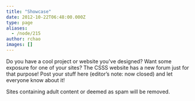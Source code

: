 ```yaml
---
title: "Showcase"
date: 2012-10-22T06:48:00.000Z
type: page
aliases:
  - /node/215
author: rchao
images: []
---
```


<div class="field field-name-body field-type-text-with-summary field-label-hidden"><div class="field-items"><div class="field-item even"><p>Do you have a cool project or website you&apos;ve designed? Want some exposure for one of your sites? The CSSS website has a new forum just for that purpose!  Post your stuff here (editor&#x2019;s note: now closed) and let everyone know about it! </p>
<p>Sites containing adult content or deemed as spam will be removed.</p>
</div></div></div>    <footer>
          </footer>
